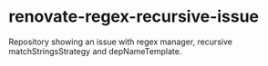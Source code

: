 # renovate-regex-recursive-issue

Repository showing an issue with regex manager, recursive matchStringsStrategy and depNameTemplate.
